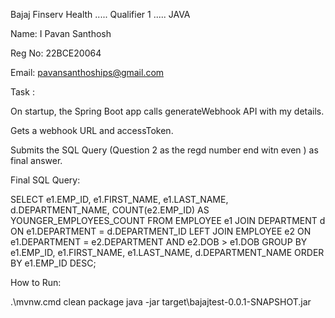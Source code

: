 Bajaj Finserv Health ..... Qualifier 1 ..... JAVA

Name: I Pavan Santhosh

Reg No: 22BCE20064

Email: pavansanthoships@gmail.com

Task :

On startup, the Spring Boot app calls generateWebhook API with my details.

Gets a webhook URL and accessToken.

Submits the SQL Query (Question 2 as the regd number end witn even ) as final answer.

Final SQL Query:

SELECT e1.EMP_ID, e1.FIRST_NAME, e1.LAST_NAME, d.DEPARTMENT_NAME,
       COUNT(e2.EMP_ID) AS YOUNGER_EMPLOYEES_COUNT
FROM EMPLOYEE e1
JOIN DEPARTMENT d ON e1.DEPARTMENT = d.DEPARTMENT_ID
LEFT JOIN EMPLOYEE e2
    ON e1.DEPARTMENT = e2.DEPARTMENT AND e2.DOB > e1.DOB
GROUP BY e1.EMP_ID, e1.FIRST_NAME, e1.LAST_NAME, d.DEPARTMENT_NAME
ORDER BY e1.EMP_ID DESC;

How to Run:

.\mvnw.cmd clean package
java -jar target\bajajtest-0.0.1-SNAPSHOT.jar
